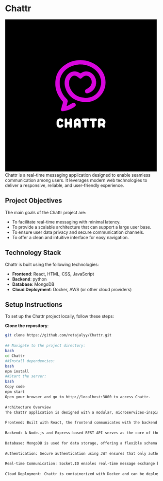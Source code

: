# Chattr
![Chattr Logo](./ChattrLogo.png)
Chattr is a real-time messaging application designed to enable seamless communication among users. It leverages modern web technologies to deliver a responsive, reliable, and user-friendly experience.

## Project Objectives

The main goals of the Chattr project are:
- To facilitate real-time messaging with minimal latency.
- To provide a scalable architecture that can support a large user base.
- To ensure user data privacy and secure communication channels.
- To offer a clean and intuitive interface for easy navigation.

## Technology Stack

Chattr is built using the following technologies:

- **Frontend**: React, HTML, CSS, JavaScript
- **Backend**: python
- **Database**: MongoDB
- **Cloud Deployment**: Docker, AWS (or other cloud providers)

## Setup Instructions

To set up the Chattr project locally, follow these steps:

**Clone the repository**:
   ```bash
   git clone https://github.com/retajalyy/Chattr.git

## Navigate to the project directory:
 bash
cd Chattr
##Install dependencies:
bash
npm install
##Start the server:
bash
Copy code
npm start
Open your browser and go to http://localhost:3000 to access Chattr.

Architecture Overview
The Chattr application is designed with a modular, microservices-inspired architecture to ensure scalability and maintainability:

Frontend: Built with React, the frontend communicates with the backend via RESTful APIs and handles real-time events using Socket.IO for instant updates.

Backend: A Node.js and Express-based REST API serves as the core of the application, handling user authentication, message storage, and Socket.IO connections for real-time messaging.

Database: MongoDB is used for data storage, offering a flexible schema for storing user and message data.

Authentication: Secure authentication using JWT ensures that only authorized users can access certain features.

Real-time Communication: Socket.IO enables real-time message exchange between clients, making conversations instantaneous.

Cloud Deployment: Chattr is containerized with Docker and can be deployed on a Kubernetes cluster for scalability and load balancing.
